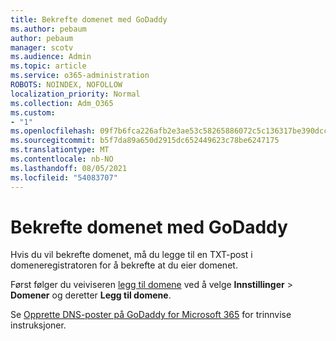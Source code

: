 ```yaml
---
title: Bekrefte domenet med GoDaddy
ms.author: pebaum
author: pebaum
manager: scotv
ms.audience: Admin
ms.topic: article
ms.service: o365-administration
ROBOTS: NOINDEX, NOFOLLOW
localization_priority: Normal
ms.collection: Adm_O365
ms.custom:
- "1"
ms.openlocfilehash: 09f7b6fca226afb2e3ae53c58265886072c5c136317be390dccfc76f13efa94d
ms.sourcegitcommit: b5f7da89a650d2915dc652449623c78be6247175
ms.translationtype: MT
ms.contentlocale: nb-NO
ms.lasthandoff: 08/05/2021
ms.locfileid: "54083707"
---
```

# <a name="verify-your-domain-with-godaddy"></a>Bekrefte domenet med GoDaddy

Hvis du vil bekrefte domenet, må du legge til en TXT-post i domeneregistratoren for å bekrefte at du eier domenet. 

Først følger du veiviseren [legg til domene](https://admin.microsoft.com/Adminportal#/Domains) ved å velge **Innstillinger** \> **Domener** og deretter **Legg til domene**.
  
Se [Opprette DNS-poster på GoDaddy for Microsoft 365](https://docs.microsoft.com/microsoft-365/admin/dns/create-dns-records-at-godaddy) for trinnvise instruksjoner.